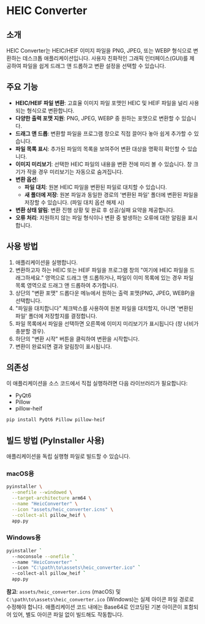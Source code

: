 # HEIC Converter

## 소개

HEIC Converter는 HEIC/HEIF 이미지 파일을 PNG, JPEG, 또는 WEBP 형식으로 변환하는 데스크톱 애플리케이션입니다. 사용자 친화적인 그래픽 인터페이스(GUI)를 제공하여 파일을 쉽게 드래그 앤 드롭하고 변환 설정을 선택할 수 있습니다.

## 주요 기능

- **HEIC/HEIF 파일 변환**: 고효율 이미지 파일 포맷인 HEIC 및 HEIF 파일을 널리 사용되는 형식으로 변환합니다.
- **다양한 출력 포맷 지원**: PNG, JPEG, WEBP 중 원하는 포맷으로 변환할 수 있습니다.
- **드래그 앤 드롭**: 변환할 파일을 프로그램 창으로 직접 끌어다 놓아 쉽게 추가할 수 있습니다.
- **파일 목록 표시**: 추가된 파일의 목록을 보여주어 변환 대상을 명확히 확인할 수 있습니다.
- **이미지 미리보기**: 선택한 HEIC 파일의 내용을 변환 전에 미리 볼 수 있습니다. 창 크기가 작을 경우 미리보기는 자동으로 숨겨집니다.
- **변환 옵션**:
  - **파일 대치**: 원본 HEIC 파일을 변환된 파일로 대치할 수 있습니다.
  - **새 폴더에 저장**: 원본 파일과 동일한 경로의 '변환된 파일' 폴더에 변환된 파일을 저장할 수 있습니다. (파일 대치 옵션 해제 시)
- **변환 상태 알림**: 변환 진행 상황 및 완료 후 성공/실패 요약을 제공합니다.
- **오류 처리**: 지원하지 않는 파일 형식이나 변환 중 발생하는 오류에 대한 알림을 표시합니다.

## 사용 방법

1.  애플리케이션을 실행합니다.
2.  변환하고자 하는 HEIC 또는 HEIF 파일을 프로그램 창의 "여기에 HEIC 파일을 드래그하세요." 영역으로 드래그 앤 드롭하거나, 파일이 이미 목록에 있는 경우 파일 목록 영역으로 드래그 앤 드롭하여 추가합니다.
3.  상단의 "변환 포맷" 드롭다운 메뉴에서 원하는 출력 포맷(PNG, JPEG, WEBP)을 선택합니다.
4.  "파일을 대치합니다" 체크박스를 사용하여 원본 파일을 대치할지, 아니면 '변환된 파일' 폴더에 저장할지를 결정합니다.
5.  파일 목록에서 파일을 선택하면 오른쪽에 이미지 미리보기가 표시됩니다 (창 너비가 충분할 경우).
6.  하단의 "변환 시작" 버튼을 클릭하여 변환을 시작합니다.
7.  변환이 완료되면 결과 알림창이 표시됩니다.

## 의존성

이 애플리케이션을 소스 코드에서 직접 실행하려면 다음 라이브러리가 필요합니다:

- PyQt6
- Pillow
- pillow-heif

<!-- end list -->

```bash
pip install PyQt6 Pillow pillow-heif
```

## 빌드 방법 (PyInstaller 사용)

애플리케이션을 독립 실행형 파일로 빌드할 수 있습니다.

### macOS용

```bash
pyinstaller \
  --onefile --windowed \
  --target-architecture arm64 \
  --name "HeicConverter" \
  --icon "assets/heic_converter.icns" \
  --collect-all pillow_heif \
  app.py
```

### Windows용

```bash
pyinstaller `
  --noconsole --onefile `
  --name "HeicConverter" `
  --icon "C:\path\to\assets\heic_converter.ico" `
  --collect-all pillow_heif `
  app.py
```

**참고**: `assets/heic_converter.icns` (macOS) 및 `C:\path\to\assets\heic_converter.ico` (Windows)는 실제 아이콘 파일 경로로 수정해야 합니다. 애플리케이션 코드 내에는 Base64로 인코딩된 기본 아이콘이 포함되어 있어, 별도 아이콘 파일 없이 빌드해도 작동합니다.
